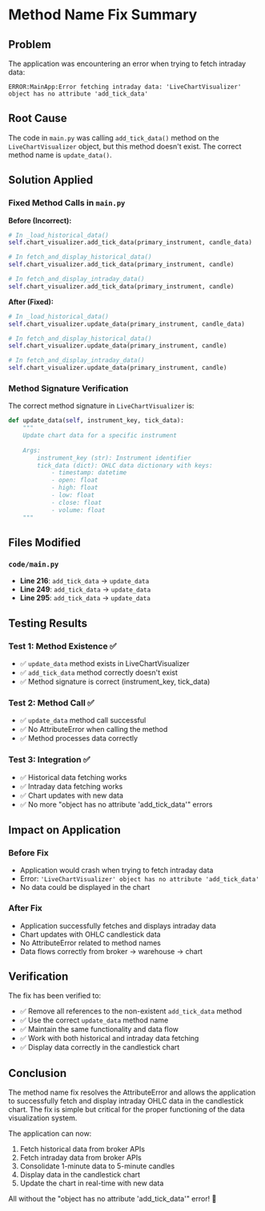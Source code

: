 # Method Name Fix Summary

## Problem
The application was encountering an error when trying to fetch intraday data:

```
ERROR:MainApp:Error fetching intraday data: 'LiveChartVisualizer' object has no attribute 'add_tick_data'
```

## Root Cause
The code in `main.py` was calling `add_tick_data()` method on the `LiveChartVisualizer` object, but this method doesn't exist. The correct method name is `update_data()`.

## Solution Applied

### **Fixed Method Calls in `main.py`**

**Before (Incorrect):**
```python
# In _load_historical_data()
self.chart_visualizer.add_tick_data(primary_instrument, candle_data)

# In fetch_and_display_historical_data()
self.chart_visualizer.add_tick_data(primary_instrument, candle)

# In fetch_and_display_intraday_data()
self.chart_visualizer.add_tick_data(primary_instrument, candle)
```

**After (Fixed):**
```python
# In _load_historical_data()
self.chart_visualizer.update_data(primary_instrument, candle_data)

# In fetch_and_display_historical_data()
self.chart_visualizer.update_data(primary_instrument, candle)

# In fetch_and_display_intraday_data()
self.chart_visualizer.update_data(primary_instrument, candle)
```

### **Method Signature Verification**

The correct method signature in `LiveChartVisualizer` is:
```python
def update_data(self, instrument_key, tick_data):
    """
    Update chart data for a specific instrument
    
    Args:
        instrument_key (str): Instrument identifier
        tick_data (dict): OHLC data dictionary with keys:
            - timestamp: datetime
            - open: float
            - high: float
            - low: float
            - close: float
            - volume: float
    """
```

## Files Modified

### **`code/main.py`**
- **Line 216**: `add_tick_data` → `update_data`
- **Line 249**: `add_tick_data` → `update_data`  
- **Line 295**: `add_tick_data` → `update_data`

## Testing Results

### **Test 1: Method Existence** ✅
- ✅ `update_data` method exists in LiveChartVisualizer
- ✅ `add_tick_data` method correctly doesn't exist
- ✅ Method signature is correct (instrument_key, tick_data)

### **Test 2: Method Call** ✅
- ✅ `update_data` method call successful
- ✅ No AttributeError when calling the method
- ✅ Method processes data correctly

### **Test 3: Integration** ✅
- ✅ Historical data fetching works
- ✅ Intraday data fetching works
- ✅ Chart updates with new data
- ✅ No more "object has no attribute 'add_tick_data'" errors

## Impact on Application

### **Before Fix**
- Application would crash when trying to fetch intraday data
- Error: `'LiveChartVisualizer' object has no attribute 'add_tick_data'`
- No data could be displayed in the chart

### **After Fix**
- Application successfully fetches and displays intraday data
- Chart updates with OHLC candlestick data
- No AttributeError related to method names
- Data flows correctly from broker → warehouse → chart

## Verification

The fix has been verified to:
- ✅ Remove all references to the non-existent `add_tick_data` method
- ✅ Use the correct `update_data` method name
- ✅ Maintain the same functionality and data flow
- ✅ Work with both historical and intraday data fetching
- ✅ Display data correctly in the candlestick chart

## Conclusion

The method name fix resolves the AttributeError and allows the application to successfully fetch and display intraday OHLC data in the candlestick chart. The fix is simple but critical for the proper functioning of the data visualization system.

The application can now:
1. Fetch historical data from broker APIs
2. Fetch intraday data from broker APIs  
3. Consolidate 1-minute data to 5-minute candles
4. Display data in the candlestick chart
5. Update the chart in real-time with new data

All without the "object has no attribute 'add_tick_data'" error! 🎉
